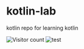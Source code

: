 # kotlin-lab
kotlin repo for learning kotlin

![Visitor count](https://shields-io-visitor-counter.herokuapp.com/badge?page=vanalex.kotlin-hands-on)
![test](https://github.com/vanalex/kotlin-hands-on/workflows/build/badge.svg) 

